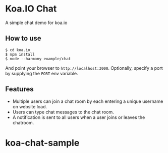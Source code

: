 
# Koa.IO Chat

A simple chat demo for koa.io

## How to use

```
$ cd koa.io
$ npm install
$ node --harmony example/chat
```

And point your browser to `http://localhost:3000`. Optionally, specify
a port by supplying the `PORT` env variable.

## Features

- Multiple users can join a chat room by each entering a unique username
on website load.
- Users can type chat messages to the chat room.
- A notification is sent to all users when a user joins or leaves
the chatroom.
# koa-chat-sample
